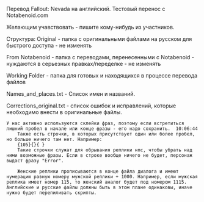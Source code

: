 Перевод Fallout: Nevada на английский.
Тестовый перенос с Notabenoid.com

Желающим учавствовать - пишите кому-нибудь из участников.

Структура:
Original - папка с оригинальными файлами на русском для быстрого доступа - не изменять

From Notabenoid - папка с переводами, перенесенными с Notabenoid - нуждаются в серьезных правках/переделке - не изменять

Working Folder - папка для готовых и находящихся в процессе перевода файлов

Names_and_places.txt - Список имен и названий.

Corrections_original.txt - список ошибок и исправлений, которые необходимо внести в оригинальные файлы.

	У нас активно используются склейки фраз, поэтому если встретиться лишний пробел в начале или конце фразы - его надо сохранить.	10:06:44	
		Также есть строчки, в которых присутствует один или более пробел, но больше ничего там нет. Например:		
		{105}{}{ }		
		Такие строчки служат для обрывания реплики нпс, чтобы убрать над ними возможные фразы. Если в строке вообще ничего не будет, персонаж выдаст фразу "Error".
		
		Женские реплики прописываются в конце файла диалога и имеют нумерацию равную номеру мужской реплики + 1000. Например, если мужская реплика имеет номер 115, то женский аналог будет под номером 1115. Английские и русские файлы должны быть в этом плане одинаковы, иначе нужно будет перепиливать скрипты.
